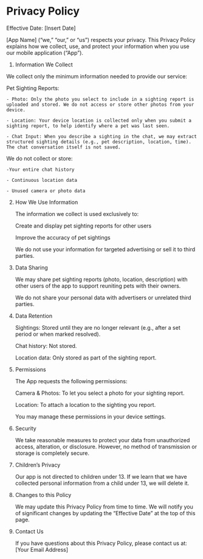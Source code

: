 # Privacy Policy

Effective Date: [Insert Date]

[App Name] (“we,” “our,” or “us”) respects your privacy. This Privacy Policy explains how we collect, use, and protect your information when you use our mobile application (“App”).

1. Information We Collect

We collect only the minimum information needed to provide our service:

Pet Sighting Reports:

    - Photo: Only the photo you select to include in a sighting report is uploaded and stored. We do not access or store other photos from your device.

    - Location: Your device location is collected only when you submit a sighting report, to help identify where a pet was last seen.

    - Chat Input: When you describe a sighting in the chat, we may extract structured sighting details (e.g., pet description, location, time). The chat conversation itself is not saved.

We do not collect or store:

    -Your entire chat history

    - Continuous location data

    - Unused camera or photo data

2. How We Use Information

    The information we collect is used exclusively to:

    Create and display pet sighting reports for other users

    Improve the accuracy of pet sightings

    We do not use your information for targeted advertising or sell it to third parties.

3. Data Sharing

    We may share pet sighting reports (photo, location, description) with other users of the app to support reuniting pets with their owners.

    We do not share your personal data with advertisers or unrelated third parties.

4. Data Retention

    Sightings: Stored until they are no longer relevant (e.g., after a set period or when marked resolved).

    Chat history: Not stored.

    Location data: Only stored as part of the sighting report.

5. Permissions

    The App requests the following permissions:

    Camera & Photos: To let you select a photo for your sighting report.

    Location: To attach a location to the sighting you report.

    You may manage these permissions in your device settings.

6. Security

    We take reasonable measures to protect your data from unauthorized access, alteration, or disclosure. However, no method of transmission or storage is completely secure.

7. Children’s Privacy

    Our app is not directed to children under 13. If we learn that we have collected personal information from a child under 13, we will delete it.

8. Changes to this Policy

    We may update this Privacy Policy from time to time. We will notify you of significant changes by updating the “Effective Date” at the top of this page.

9. Contact Us

    If you have questions about this Privacy Policy, please contact us at:
    [Your Email Address]